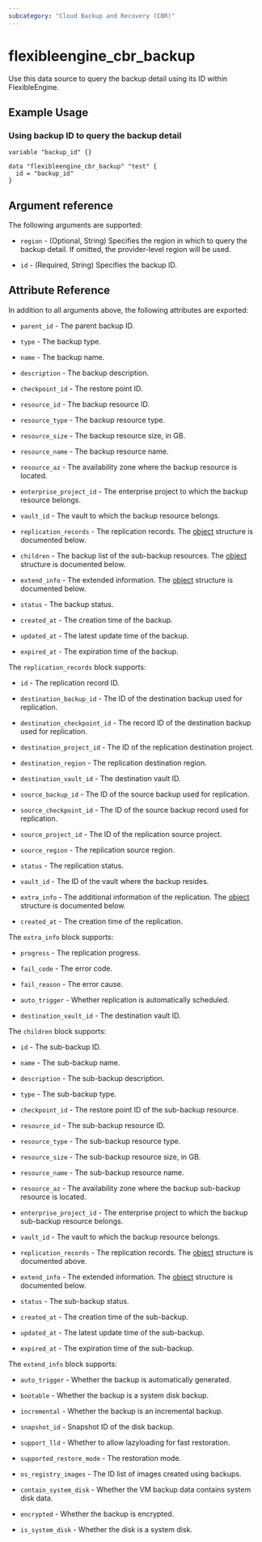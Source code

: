 ```yaml
---
subcategory: "Cloud Backup and Recovery (CBR)"
---
```


# flexibleengine_cbr_backup

Use this data source to query the backup detail using its ID within FlexibleEngine.

## Example Usage

### Using backup ID to query the backup detail

```hcl
variable "backup_id" {}

data "flexibleengine_cbr_backup" "test" {
  id = "backup_id"
}
```

## Argument reference

The following arguments are supported:

* `region` - (Optional, String) Specifies the region in which to query the backup detail.
  If omitted, the provider-level region will be used.

* `id` - (Required, String) Specifies the backup ID.

## Attribute Reference

In addition to all arguments above, the following attributes are exported:

* `parent_id` - The parent backup ID.

* `type` - The backup type.

* `name` - The backup name.

* `description` - The backup description.

* `checkpoint_id` - The restore point ID.

* `resource_id` - The backup resource ID.

* `resource_type` - The backup resource type.

* `resource_size` - The backup resource size, in GB.

* `resource_name` - The backup resource name.

* `resource_az` - The availability zone where the backup resource is located.

* `enterprise_project_id` - The enterprise project to which the backup resource belongs.

* `vault_id` - The vault to which the backup resource belongs.

* `replication_records` - The replication records.
  The [object](#cbr_backup_replication_records) structure is documented below.

* `children` - The backup list of the sub-backup resources.
  The [object](#cbr_backup_children) structure is documented below.

* `extend_info` - The extended information.
  The [object](#cbr_backup_extend_info) structure is documented below.

* `status` - The backup status.

* `created_at` - The creation time of the backup.

* `updated_at` - The latest update time of the backup.

* `expired_at` - The expiration time of the backup.

<a name="cbr_backup_replication_records"></a>
The `replication_records` block supports:

* `id` - The replication record ID.

* `destination_backup_id` - The ID of the destination backup used for replication.

* `destination_checkpoint_id` - The record ID of the destination backup used for replication.

* `destination_project_id` - The ID of the replication destination project.

* `destination_region` - The replication destination region.

* `destination_vault_id` - The destination vault ID.

* `source_backup_id` - The ID of the source backup used for replication.

* `source_checkpoint_id` - The ID of the source backup record used for replication.

* `source_project_id` - The ID of the replication source project.

* `source_region` - The replication source region.

* `status` - The replication status.

* `vault_id` - The ID of the vault where the backup resides.

* `extra_info` - The additional information of the replication.
  The [object](#cbr_backup_replication_record_extra_info) structure is documented below.

* `created_at` - The creation time of the replication.

<a name="cbr_backup_replication_record_extra_info"></a>
The `extra_info` block supports:

* `progress` - The replication progress.

* `fail_code` - The error code.

* `fail_reason` - The error cause.

* `auto_trigger` - Whether replication is automatically scheduled.

* `destination_vault_id` - The destination vault ID.

<a name="cbr_backup_children"></a>
The `children` block supports:

* `id` - The sub-backup ID.

* `name` - The sub-backup name.

* `description` - The sub-backup description.

* `type` - The sub-backup type.

* `checkpoint_id` - The restore point ID of the sub-backup resource.

* `resource_id` - The sub-backup resource ID.

* `resource_type` - The sub-backup resource type.

* `resource_size` - The sub-backup resource size, in GB.

* `resource_name` - The sub-backup resource name.

* `resource_az` - The availability zone where the backup sub-backup resource is located.

* `enterprise_project_id` - The enterprise project to which the backup sub-backup resource belongs.

* `vault_id` - The vault to which the backup resource belongs.

* `replication_records` - The replication records. The [object](#cbr_backup_replication_records) structure is
  documented above.

* `extend_info` - The extended information. The [object](#cbr_backup_extend_info) structure is documented below.

* `status` - The sub-backup status.

* `created_at` - The creation time of the sub-backup.

* `updated_at` - The latest update time of the sub-backup.

* `expired_at` - The expiration time of the sub-backup.

<a name="cbr_backup_extend_info"></a>
The `extend_info` block supports:

* `auto_trigger` - Whether the backup is automatically generated.

* `bootable` - Whether the backup is a system disk backup.

* `incremental` - Whether the backup is an incremental backup.

* `snapshot_id` - Snapshot ID of the disk backup.

* `support_lld` - Whether to allow lazyloading for fast restoration.

* `supported_restore_mode` - The restoration mode.

* `os_registry_images` - The ID list of images created using backups.

* `contain_system_disk` - Whether the VM backup data contains system disk data.

* `encrypted` - Whether the backup is encrypted.

* `is_system_disk` - Whether the disk is a system disk.
